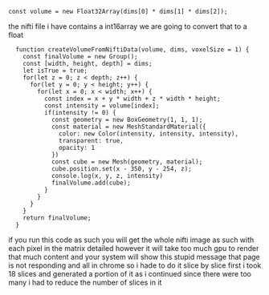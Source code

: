 ```
const volume = new Float32Array(dims[0] * dims[1] * dims[2]); 
```
the nifti file i have contains a int16array we are going to convert that to a float

```
  function createVolumeFromNiftiData(volume, dims, voxelSize = 1) {
    const finalVolume = new Group();
    const [width, height, depth] = dims;
    let isTrue = true;
    for(let z = 0; z < depth; z++) {
      for(let y = 0; y < height; y++) {
        for(let x = 0; x < width; x++) {
          const index = x + y * width + z * width * height;
          const intensity = volume[index];
          if(intensity != 0) {
            const geometry = new BoxGeometry(1, 1, 1);
            const material = new MeshStandardMaterial({
              color: new Color(intensity, intensity, intensity),
              transparent: true,
              opacity: 1
            })
            const cube = new Mesh(geometry, material);
            cube.position.set(x - 350, y - 254, z);
            console.log(x, y, z, intensity)
            finalVolume.add(cube);
          }
        }
      }
    }
    return finalVolume;
  }
```

if you run this code as such you will get the whole nifti image as such with each pixel in the matrix detailed however it will take too much gpu to render that much content and your system will show this stupid message that page is not responding and all in chrome so i hade to do it slice by slice first i took 18 slices and generated a portion of it as i continued since there were too many i had to reduce the number of slices in it 
